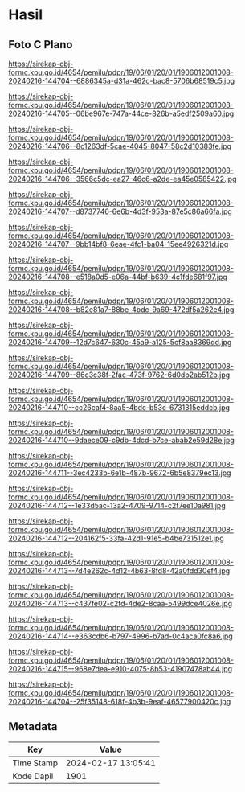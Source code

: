 # Hasil

## Foto C Plano

https://sirekap-obj-formc.kpu.go.id/4654/pemilu/pdpr/19/06/01/20/01/1906012001008-20240216-144704--6886345a-d31a-462c-bac8-5706b68519c5.jpg

https://sirekap-obj-formc.kpu.go.id/4654/pemilu/pdpr/19/06/01/20/01/1906012001008-20240216-144705--06be967e-747a-44ce-826b-a5edf2509a60.jpg

https://sirekap-obj-formc.kpu.go.id/4654/pemilu/pdpr/19/06/01/20/01/1906012001008-20240216-144706--8c1263df-5cae-4045-8047-58c2d10383fe.jpg

https://sirekap-obj-formc.kpu.go.id/4654/pemilu/pdpr/19/06/01/20/01/1906012001008-20240216-144706--3566c5dc-ea27-46c6-a2de-ea45e0585422.jpg

https://sirekap-obj-formc.kpu.go.id/4654/pemilu/pdpr/19/06/01/20/01/1906012001008-20240216-144707--d8737746-6e6b-4d3f-953a-87e5c86a66fa.jpg

https://sirekap-obj-formc.kpu.go.id/4654/pemilu/pdpr/19/06/01/20/01/1906012001008-20240216-144707--9bb14bf8-6eae-4fc1-ba04-15ee4926321d.jpg

https://sirekap-obj-formc.kpu.go.id/4654/pemilu/pdpr/19/06/01/20/01/1906012001008-20240216-144708--e518a0d5-e06a-44bf-b639-4c1fde681f97.jpg

https://sirekap-obj-formc.kpu.go.id/4654/pemilu/pdpr/19/06/01/20/01/1906012001008-20240216-144708--b82e81a7-88be-4bdc-9a69-472df5a262e4.jpg

https://sirekap-obj-formc.kpu.go.id/4654/pemilu/pdpr/19/06/01/20/01/1906012001008-20240216-144709--12d7c647-630c-45a9-a125-5cf8aa8369dd.jpg

https://sirekap-obj-formc.kpu.go.id/4654/pemilu/pdpr/19/06/01/20/01/1906012001008-20240216-144709--86c3c38f-2fac-473f-9762-6d0db2ab512b.jpg

https://sirekap-obj-formc.kpu.go.id/4654/pemilu/pdpr/19/06/01/20/01/1906012001008-20240216-144710--cc26caf4-8aa5-4bdc-b53c-6731315eddcb.jpg

https://sirekap-obj-formc.kpu.go.id/4654/pemilu/pdpr/19/06/01/20/01/1906012001008-20240216-144710--9daece09-c9db-4dcd-b7ce-abab2e59d28e.jpg

https://sirekap-obj-formc.kpu.go.id/4654/pemilu/pdpr/19/06/01/20/01/1906012001008-20240216-144711--3ec4233b-6e1b-487b-9672-6b5e8379ec13.jpg

https://sirekap-obj-formc.kpu.go.id/4654/pemilu/pdpr/19/06/01/20/01/1906012001008-20240216-144712--1e33d5ac-13a2-4709-9714-c2f7ee10a981.jpg

https://sirekap-obj-formc.kpu.go.id/4654/pemilu/pdpr/19/06/01/20/01/1906012001008-20240216-144712--204162f5-33fa-42d1-91e5-b4be731512e1.jpg

https://sirekap-obj-formc.kpu.go.id/4654/pemilu/pdpr/19/06/01/20/01/1906012001008-20240216-144713--7d4e262c-4d12-4b63-8fd8-42a0fdd30ef4.jpg

https://sirekap-obj-formc.kpu.go.id/4654/pemilu/pdpr/19/06/01/20/01/1906012001008-20240216-144713--c437fe02-c2fd-4de2-8caa-5499dce4026e.jpg

https://sirekap-obj-formc.kpu.go.id/4654/pemilu/pdpr/19/06/01/20/01/1906012001008-20240216-144714--e363cdb6-b797-4996-b7ad-0c4aca0fc8a6.jpg

https://sirekap-obj-formc.kpu.go.id/4654/pemilu/pdpr/19/06/01/20/01/1906012001008-20240216-144715--968e7dea-e910-4075-8b53-41907478ab44.jpg

https://sirekap-obj-formc.kpu.go.id/4654/pemilu/pdpr/19/06/01/20/01/1906012001008-20240216-144704--25f35148-618f-4b3b-9eaf-46577900420c.jpg


## Metadata

| Key        | Value               |
| ---------- | ------------------- |
| Time Stamp | 2024-02-17 13:05:41 |
| Kode Dapil | 1901                |



